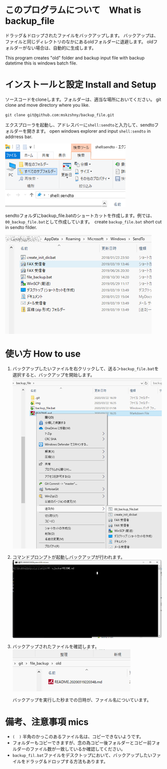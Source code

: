 # このプログラムについて　What is backup_file
ドラッグ＆ドロップされたファイルをバックアップします。
バックアップは、ファイルと同じディレクトリのなかにあるoldフォルダーに退避します。
oldフォルダーがない場合は、自動的に生成します。

This program creates "old" folder and backup input file with backup datetime 
this is windows batch file.


# インストールと設定 Install and Setup

ソースコードをcloneします。フォルダーは、適当な場所においてください。
git clone and move directory where you like.


`git clone git@github.com:mskzshny/backup_file.git`


エクスプローラを起動し、アドレスバーに`shell:sendto`と入力して、sendtoフォルダーを開きます。
open windows explorer and input `shell:sendto` in addrress bar.

![](./img/explorer_address_bar.PNG "")

sendtoフォルダにbackup_file.batのショートカットを作成します。例では、`00_backup_file.bat`として作成しています。　create `backup_file.bat` short cut in sendto filder.

![](./img/sendto.PNG "")

# 使い方 How to use

1. バックアップしたいファイルを右クリックして、送る＞`backup_file.bat`を選択すると、バックアップを開始します。
    ![](./img/sendto_backup_file.PNG "")
1. コマンドプロンプトが起動しバックアップが行われます。
       ![](./img/cmd.PNG "")
2. バックアップされたファイルを確認します。
       ![](./img/old_folder.PNG "")
    
    バックアップを実行した秒までの日時が、ファイル名についています。

# 備考、注意事項 mics

 - `(`　`)` 半角のかっこのあるファイル名は、コピーできないようです。
 - フォルダーもコピーできますが、念の為コピー後フォルダーとコピー前フォルダーのファイル数が一致しているか確認してください。
 - `backup_fil.bat`ファイルをデスクトップにおいて、バックアップしたいファイルをドラッグ＆ドロップする方法もあります。
